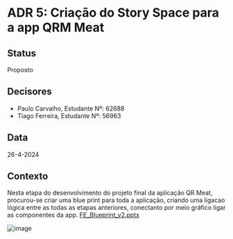 # ADR 5: Criação do Story Space para a app QRM Meat

## Status
Proposto

## Decisores
- Paulo Carvalho, Estudante Nº: 62688
- Tiago Ferreira, Estudante Nº: 56963

## Data
26-4-2024

## Contexto
Nesta etapa do desenvolvimento do projeto final da aplicação QR Meat, procurou-se criar uma blue print para toda a aplicação, criando uma ligacao lógica entre as todas as etapas anteriores, conectanto por meio gráfico ligar as componentes da app.
[FE_Blueprint_v2.pptx](https://github.com/PauloRTC/Grup-47-QRmeat/files/15135137/FE_Blueprint_v2.pptx)


![image](https://github.com/PauloRTC/Grup-47-QRmeat/assets/82768310/d43842da-f6c0-4be8-81c7-84b938184864)
